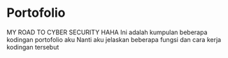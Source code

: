 # Portofolio
MY ROAD TO CYBER SECURITY HAHA
Ini adalah kumpulan beberapa kodingan portofolio aku
Nanti aku jelaskan beberapa fungsi dan cara kerja kodingan tersebut
